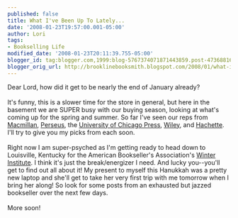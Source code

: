 ```yaml
---
published: false
title: What I've Been Up To Lately...
date: '2008-01-23T19:57:00.001-05:00'
author: Lori
tags:
- Bookselling Life
modified_date: '2008-01-23T20:11:39.755-05:00'
blogger_id: tag:blogger.com,1999:blog-5767374071871443859.post-4736881684587358584
blogger_orig_url: http://brooklinebooksmith.blogspot.com/2008/01/what-ive-been-up-to-lately.html
---
```


Dear Lord, how did it get to be nearly the end of January already?<br /><br />It's funny, this is a slower time for the store in general, but here in the basement we are SUPER busy with our buying season, looking at what's coming up for the spring and summer. So far I've seen our reps from <a href="http://us.macmillan.com/splash/">Macmillan</a>, <a href="http://www.perseusbooksgroup.com/perseus/home.jsp">Perseus</a>, the <a href="http://www.press.uchicago.edu/">University of Chicago Press</a>, <a href="http://www.wiley.com/WileyCDA/">Wiley</a>, and <a href="http://www.hachettebookgroupusa.com/">Hachette</a>. I'll try to give you my picks from each soon.<br /><br />Right now I am super-psyched as I'm getting ready to head down to Louisville, Kentucky for the American Bookseller's Association's <a href="http://www.bookweb.org/events/institute">Winter Institute</a>. I think it's just the break/energizer I need. And lucky you--you'll get to find out all about it! My present to myself this Hanukkah was a pretty new laptop and she'll get to take her very first trip with me tomorrow when I bring her along! So look for some posts from an exhausted but jazzed bookseller over the next few days.<br /><br />More soon!